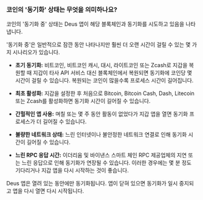 ### 코인의 '동기화' 상태는 무엇을 의미하나요?

코인의 '동기화 중' 상태는 Deus 앱이 해당 블록체인과 동기화를 시도하고 있음을 나타냅니다.

'동기화 중'은 일반적으로 잠깐 동안 나타나지만 훨씬 더 오랜 시간이 걸릴 수 있는 몇 가지 시나리오가 있습니다.

- **초기 동기화:** 비트코인, 비트코인 ​​캐시, 대시, 라이트코인 또는 Zcash로 지갑을 복원할 때 지갑이 타사 API 서비스 대신 블록체인에서 복원되면 동기화에 코인당 몇 시간이 걸릴 수 있습니다. 복원되는 코인이 많을수록 프로세스 시간이 길어집니다.

- **최초 활성화:** 지갑을 설정한 후 처음으로 Bitcoin, Bitcoin Cash, Dash, Litecoin 또는 Zcash를 활성화하면 동기화 시간이 길어질 수 있습니다.

- **간헐적인 앱 사용:** 며칠 또는 몇 주 동안 활동이 없었다가 지갑 앱을 열면 동기화 프로세스가 더 길어질 수 있습니다.

- **불량한 네트워크 상태:** 느린 인터넷이나 불안정한 네트워크 연결로 인해 동기화 시간이 길어질 수 있습니다.

- **느린 RPC 응답 시간:** 이더리움 및 바이낸스 스마트 체인 RPC 제공업체의 지연 또는 느린 응답으로 인해 동기화가 연장될 수 있습니다. 이러한 경우에는 몇 분 정도 기다리거나 지갑 앱을 다시 시작하는 것이 좋습니다.

Deus 앱은 열려 있는 동안에만 동기화됩니다. 앱이 닫혀 있으면 동기화가 일시 중지되고 앱을 다시 열면 다시 시작됩니다.